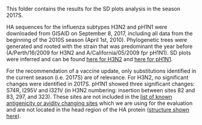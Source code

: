 This folder contains the results for the SD plots analysis in the season 2017S.

HA sequences for the influenza subtypes H3N2 and pH1N1 were downloaded from GISAID on September 8, 2017, including all data from the beginning of the 2010S season (April 1st, 2010).
Phylogenetic trees were generated and rooted with the strain that was predominant the year before (A/Perth/16/2009 for H3N2 and A/California/05/2009 fpr pH1N1). SD plots were inferred and can be found [here for H3N2](https://github.com/hzi-bifo/SDplots_VaccineUpdates/blob/master/Recommendation%20in%202017S%20for%202018S/H3N2_2017S.significant_positions.pdf) and [here for pH1N1](https://github.com/hzi-bifo/SDplots_VaccineUpdates/blob/master/Recommendation%20in%202017S%20for%202018S/pH1N1_2017S.significant_positions.pdf).

For the recommendation of a vaccine update, only substitutions identified in the current season (i.e. 2017S) are of relevance. For H3N2, no significant changes were identified in 2017S. pH1N1 showed three significant changes: S74R, I295V and I321V (in H3N2 numbering: insertion between sites 82 and 83, 297, and 323). These sites are not included in the [list of known antigenicity or avidity changing sites](https://github.com/hzi-bifo/SDplots_VaccineUpdates/blob/master/Antigenicity%20or%20avidity%20changing%20sites.xlsx) which we are using for the evaluation and are not located in the head region of the HA protein ([structure shown here](https://github.com/hzi-bifo/SDplots_VaccineUpdates/blob/master/Recommendation%20in%202017S%20for%202018S/pH1N1_2017S_structure.png)).
